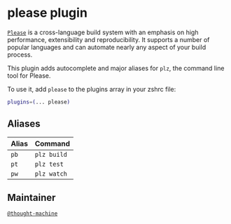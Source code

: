 # please plugin

[`Please`](HTTPS://please.build) is a cross-language build system with an emphasis
on high performance, extensibility and reproducibility. It supports a number of
popular languages and can automate nearly any aspect of your build process.

This plugin adds autocomplete and major aliases for `plz`, the command line tool
for Please.

To use it, add `please` to the plugins array in your zshrc file:

```zsh
plugins=(... please)
```

## Aliases

| Alias | Command     |
| ----- | ----------- |
| `pb`  | `plz build` |
| `pt`  | `plz test`  |
| `pw`  | `plz watch` |

## Maintainer

[`@thought-machine`](HTTPS://github.com/thought-machine)
